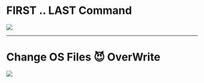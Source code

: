 <h1><a herf="https://www.linkedin.com/feed/update/urn:li:activity:6626573333691453440">FIRST .. LAST Command</a></h1>
  <img src="https://github.com/dewebdes/Iranian-Cyber-Army/blob/master/echo/echo.jpeg">

<hr>
<h1>Change OS Files 😈 OverWrite</h1>
<img src="https://github.com/dewebdes/Iranian-Cyber-Army/blob/master/echo/echo2.PNG" />

